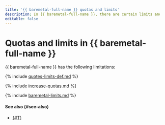 ```yaml
---
title: '{{ baremetal-full-name }} quotas and limits'
description: In {{ baremetal-full-name }}, there are certain limits and quotas for servers and virtual network segments (VRF). For more information about the service limitations, read this article.
editable: false
---
```


# Quotas and limits in {{ baremetal-full-name }}

{{ baremetal-full-name }} has the following limitations:

{% include [quotes-limits-def.md](../../_includes/quotes-limits-def.md) %}

{% include [increase-quotas.md](../../_includes/increase-quotas.md) %}

{% include [baremetal-limits.md](../../_includes/baremetal-limits.md) %}

#### See also {#see-also}

* [{#T}](./network-restrictions.md)